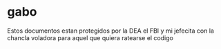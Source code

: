 # gabo
Estos documentos estan protegidos por la DEA el FBI y mi jefecita con la chancla voladora para aquel que quiera ratearse el codigo
